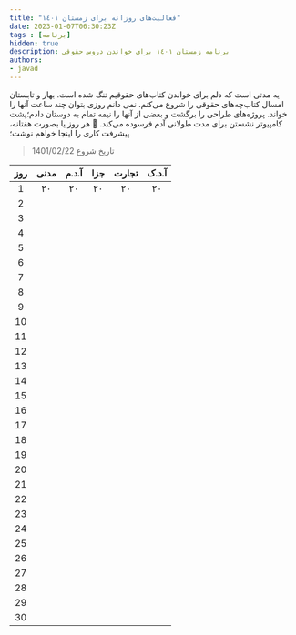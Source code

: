 ```yaml
---
title: "فعالیت‌های روزانه برای زمستان ١٤٠١"
date: 2023-01-07T06:30:23Z
tags : [برنامه]
hidden: true
description: برنامه زمستان ١٤٠١ برای خواندن دروس حقوقی
authors:
- javad
---
```



یه مدتی است که دلم برای خواندن کتاب‌های حقوقیم تنگ شده است. بهار و تابستان امسال کتاب‌‌چه‌های حقوقی را شروع می‌کنم. نمی دانم روزی بتوان چند ساعت آنها را خواند. پروژه‌های طراحی را برگشت و بعضی از آنها را نیمه تمام به دوستان دادم؛پشت کامپیوتر نشستن برای مدت طولانی آدم فرسوده می‌کند. 🍵 هر روز یا بصورت هفتانه، پیشرفت کاری را اینجا خواهم نوشت؛ 

> تاریخ شروع  1401/02/22  

| روز | مدنی | آ.د.م | جزا | تجارت  | آ.د.ک |
| :----: |  :----: |  :----: | :----: |  :----: | :----: |
| 1 | ٢٠  | ٢٠ | ٢٠ | ٢٠ | ٢٠ |
| 2 |   |   |  |  |
| 3 |   |   |  |  |
| 4 |   |   |  |  |
| 5 |   |   |  |  |
| 6 |   |   |  |  |
| 7 |   |   |  |  |
| 8 |   |   |  |  |
| 9 |   |   |  |  |
| 10 |   |   |  |  |
| 11 |   |   |  |  |
| 12 |   |   |  |  |
| 13 |   |   |  |  |
| 14 |   |   |  |  |
| 15 |   |   |  |  |
| 16 |   |   |  |  |
| 17 |   |   |  |  |
| 18 |   |   |  |  |
| 19 |   |   |  |  |
| 20 |   |   |  |  |
| 21 |   |   |  |  |
| 22 |   |   |  |  |
| 23 |   |   |  |  |
| 24 |   |   |  |  |
| 25 |   |   |  |  |
| 26 |   |   |  |  |
| 27 |   |   |  |  |
| 28 |   |   |  |  |
| 29 |   |   |  |  |
| 30 |   |   |  |  |

